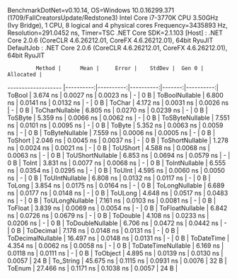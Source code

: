 
BenchmarkDotNet=v0.10.14, OS=Windows 10.0.16299.371 (1709/FallCreatorsUpdate/Redstone3)
Intel Core i7-3770K CPU 3.50GHz (Ivy Bridge), 1 CPU, 8 logical and 4 physical cores
Frequency=3435893 Hz, Resolution=291.0452 ns, Timer=TSC
.NET Core SDK=2.1.103
  [Host]     : .NET Core 2.0.6 (CoreCLR 4.6.26212.01, CoreFX 4.6.26212.01), 64bit RyuJIT
  DefaultJob : .NET Core 2.0.6 (CoreCLR 4.6.26212.01, CoreFX 4.6.26212.01), 64bit RyuJIT


             Method |      Mean |     Error |    StdDev |  Gen 0 | Allocated |
------------------- |----------:|----------:|----------:|-------:|----------:|
             ToBool |  3.674 ns | 0.0027 ns | 0.0023 ns |      - |       0 B |
     ToBoolNullable |  6.800 ns | 0.0141 ns | 0.0132 ns |      - |       0 B |
             ToChar |  4.172 ns | 0.0031 ns | 0.0026 ns |      - |       0 B |
     ToCharNullable |  6.805 ns | 0.0270 ns | 0.0239 ns |      - |       0 B |
            ToSByte |  5.359 ns | 0.0066 ns | 0.0062 ns |      - |       0 B |
    ToSByteNullable |  7.551 ns | 0.0101 ns | 0.0095 ns |      - |       0 B |
             ToByte |  5.352 ns | 0.0063 ns | 0.0059 ns |      - |       0 B |
     ToByteNullable |  7.559 ns | 0.0006 ns | 0.0005 ns |      - |       0 B |
            ToShort |  2.046 ns | 0.0045 ns | 0.0037 ns |      - |       0 B |
    ToShortNullable |  1.278 ns | 0.0024 ns | 0.0021 ns |      - |       0 B |
           ToUShort |  4.588 ns | 0.0068 ns | 0.0063 ns |      - |       0 B |
   ToUShortNullable |  6.853 ns | 0.0694 ns | 0.0579 ns |      - |       0 B |
              ToInt |  3.831 ns | 0.0077 ns | 0.0068 ns |      - |       0 B |
      ToIntNullable |  6.555 ns | 0.0354 ns | 0.0295 ns |      - |       0 B |
             ToUInt |  4.595 ns | 0.0060 ns | 0.0050 ns |      - |       0 B |
     ToUIntNullable |  6.808 ns | 0.0132 ns | 0.0117 ns |      - |       0 B |
             ToLong |  3.854 ns | 0.0175 ns | 0.0164 ns |      - |       0 B |
     ToLongNullable |  6.689 ns | 0.0177 ns | 0.0148 ns |      - |       0 B |
            ToULong |  4.648 ns | 0.0517 ns | 0.0483 ns |      - |       0 B |
    ToULongNullable |  7.161 ns | 0.0103 ns | 0.0081 ns |      - |       0 B |
            ToFloat |  3.839 ns | 0.0069 ns | 0.0054 ns |      - |       0 B |
    ToFloatNullable |  6.842 ns | 0.0726 ns | 0.0679 ns |      - |       0 B |
           ToDouble |  4.108 ns | 0.0233 ns | 0.0206 ns |      - |       0 B |
   ToDoubleNullable |  6.706 ns | 0.0472 ns | 0.0442 ns |      - |       0 B |
          ToDecimal |  7.178 ns | 0.0148 ns | 0.0131 ns |      - |       0 B |
  ToDecimalNullable | 16.497 ns | 0.0148 ns | 0.0131 ns |      - |       0 B |
         ToDateTime |  4.354 ns | 0.0062 ns | 0.0058 ns |      - |       0 B |
 ToDateTimeNullable |  6.169 ns | 0.0118 ns | 0.0111 ns |      - |       0 B |
           ToObject |  4.895 ns | 0.0139 ns | 0.0130 ns | 0.0057 |      24 B |
          To_String | 45.675 ns | 0.1115 ns | 0.0931 ns | 0.0076 |      32 B |
             ToEnum | 27.466 ns | 0.1171 ns | 0.1038 ns | 0.0057 |      24 B |
